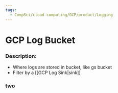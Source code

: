 ```yaml
---
tags:
  - CompSci/cloud-computing/GCP/product/Logging
---
```

# GCP Log Bucket
### Description:
- Where logs are stored in bucket, like gs bucket
- Filter by a [[GCP Log Sink|sink]]
### two